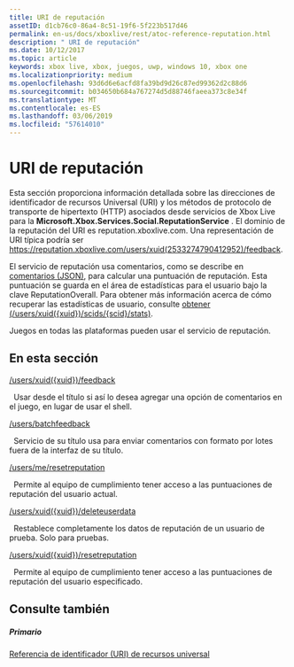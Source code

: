 ```yaml
---
title: URI de reputación
assetID: d1cb76c0-86a4-8c51-19f6-5f223b517d46
permalink: en-us/docs/xboxlive/rest/atoc-reference-reputation.html
description: " URI de reputación"
ms.date: 10/12/2017
ms.topic: article
keywords: xbox live, xbox, juegos, uwp, windows 10, xbox one
ms.localizationpriority: medium
ms.openlocfilehash: 93d6d6e6acfd8fa39bd9d26c87ed99362d2c88d6
ms.sourcegitcommit: b034650b684a767274d5d88746faeea373c8e34f
ms.translationtype: MT
ms.contentlocale: es-ES
ms.lasthandoff: 03/06/2019
ms.locfileid: "57614010"
---
```

# <a name="reputation-uris"></a>URI de reputación
 
Esta sección proporciona información detallada sobre las direcciones de identificador de recursos Universal (URI) y los métodos de protocolo de transporte de hipertexto (HTTP) asociados desde servicios de Xbox Live para la **Microsoft.Xbox.Services.Social.ReputationService** . El dominio de la reputación del URI es reputation.xboxlive.com. Una representación de URI típica podría ser https://reputation.xboxlive.com/users/xuid(2533274790412952)/feedback. 
 
El servicio de reputación usa comentarios, como se describe en [comentarios (JSON)](../../json/json-feedback.md), para calcular una puntuación de reputación. Esta puntuación se guarda en el área de estadísticas para el usuario bajo la clave ReputationOverall. Para obtener más información acerca de cómo recuperar las estadísticas de usuario, consulte [obtener (/users/xuid({xuid})/scids/{scid}/stats)](../userstats/uri-usersxuidscidsscidstatsget.md). 
 
Juegos en todas las plataformas pueden usar el servicio de reputación.
 
<a id="ID4EMB"></a>

 
## <a name="in-this-section"></a>En esta sección

[/users/xuid({xuid})/feedback](uri-reputationusersxuidfeedback.md)

&nbsp;&nbsp;Usar desde el título si así lo desea agregar una opción de comentarios en el juego, en lugar de usar el shell.

[/users/batchfeedback](uri-reputationusersbatchfeedback.md)

&nbsp;&nbsp;Servicio de su título usa para enviar comentarios con formato por lotes fuera de la interfaz de su título.

[/users/me/resetreputation](uri-usersmeresetreputation.md)

&nbsp;&nbsp;Permite al equipo de cumplimiento tener acceso a las puntuaciones de reputación del usuario actual.

[/users/xuid({xuid})/deleteuserdata](uri-usersxuiddeleteuserdata.md)

&nbsp;&nbsp;Restablece completamente los datos de reputación de un usuario de prueba. Solo para pruebas.

[/users/xuid({xuid})/resetreputation](uri-usersxuidresetreputation.md)

&nbsp;&nbsp;Permite al equipo de cumplimiento tener acceso a las puntuaciones de reputación del usuario especificado.
 
<a id="ID4E5B"></a>

 
## <a name="see-also"></a>Consulte también
 
<a id="ID4EAC"></a>

 
##### <a name="parent"></a>Primario 

[Referencia de identificador (URI) de recursos universal](../atoc-xboxlivews-reference-uris.md)

   